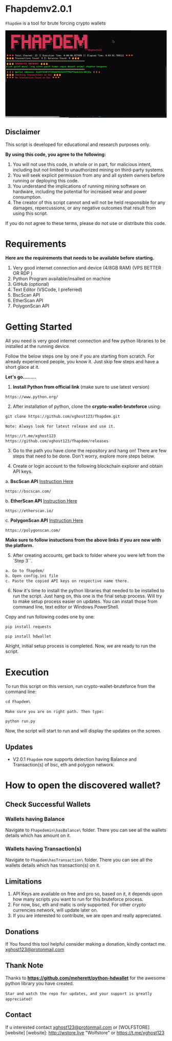 # Fhapdemv2.0.1

`Fhapdem` is a tool for brute forcing crypto wallets

![](https://github.com/xghost123/Fhapdem/blob/main/ex.gif)


## **Disclaimer**

This script is developed for educational and research purposes only.

**By using this code, you agree to the following:**

1. You will not use this code, in whole or in part, for malicious intent, including but not limited to unauthorized mining on third-party systems.
2. You will seek explicit permission from any and all system owners before running or deploying this code.
3. You understand the implications of running mining software on hardware, including the potential for increased wear and power consumption.
4. The creator of this script cannot and will not be held responsible for any damages, repercussions, or any negative outcomes that result from using this script.

If you do not agree to these terms, please do not use or distribute this code.

# **Requirements**

**Here are the requirements that needs to be available before starting.**

1. Very good internet connection and device (4/8GB RAM) (VPS BETTER OR RDP ) 
2. Python Program available/insalled on machine
3. GitHub (optional)
4. Text Editor (VSCode, I preferred)
5. BscScan API
6. EtherScan API
7. PolygonScan API

# **Getting Started**

All you need is very good internet connection and few python libraries to be installed at the running device.

Follow the below steps one by one if you are starting from scratch. For already experienced people, you know it. Just skip few steps and have a short glace at it.

**Let's go.........**

1. **Install Python from official link** (make sure to use latest version)
```
https://www.python.org/
```

2. After installation of python, clone the **crypto-wallet-bruteforce** using: 
```
git clone https://github.com/xghost123/fhapdem.git
```

`Note: Always look for latest release and use it.`
```
https://t.me/xghost123
https://github.com/xghost123/fhapdem/releases
```

3. Go to the path you have clone the repository and hang on!
There are few steps that need to be done. Don't worry, explore more steps below.

4. Create or login account to the following blockchain explorer and obtain API keys.

a. **BscScan API** [Instruction Here](https://docs.bscscan.com/getting-started/viewing-api-usage-statistics)
```
https://bscscan.com/
```
b. **EtherScan API** [Instruction Here](https://docs.etherscan.io/getting-started/viewing-api-usage-statistics)
```
https://etherscan.io/
```
c. **PolygonScan API** [Instruction Here](https://docs.polygonscan.com/getting-started/viewing-api-usage-statistics)
```
https://polygonscan.com/
```

**Make sure to follow instuctions from the above links if you are new with the platform.**

5. After creating accounts, get back to folder where you were left from the `Step 3``.
```
a. Go to fhapdem/ 
b. Open config.ini file
c. Paste the copied API keys on respective name there.
```

6. Now it's time to install the python libraries that needed to be installed to run the script. Just hang on, this one is the final setup process. Will try to make setup process easier on updates. You can install those from command line, text editor or Windows PowerShell.

Copy and run following codes one by one:
```
pip install requests
```
```
pip install hdwallet
```

Alright, initial setup process is completed. Now, we are ready to run the script.

# Execution

To run this script on this version, run crypto-wallet-bruteforce from the command line:
```
cd Fhapdem\ 
```
`Make sure you are on right path. Then type:`
```
python run.py
```

Now, the script will start to run and will display the updates on the screen.

## Updates

- V2.0.1
`Fhapdem` now supports detection having Balance and Transaction(s) of bsc, eth and polygon network.

# How to open the discovered wallet?

## Check Successful Wallets

### Wallets having Balance

Navigate to `Fhapedemin\hasBalance\` folder. There you can see all the wallets details which has amount on it. 

### Wallets having Transaction(s)

Navigate to `Fhapdem\hasTransaction\` folder. There you can see all the wallets details which has transaction(s) on it. 

## Limitations

1. API Keys are available on free and pro so, based on it, it depends upon how many scripts you want to run for this bruteforce process.
2. For now, bsc, eth and matic is only supported. For other crypto currencies network, will update later on.
3. If you are interested to contribute, we are open and really appreciated.


## Donations

If You found this tool helpful consider making a donation, kindly contact me. [xghost123@protonmail.com](mailto:xghost123@protonmail.com)


## Thank Note

Thanks to **https://github.com/meherett/python-hdwallet** for the awesome python library you have created.

`Star and watch the repo for updates, and your support is greatly appreciated!`

## Contact
If u interested contact [xghost123@protonmail.com](mailto:xghost123@protonmail.com) or [WOLFSTORE][website]
[website]: http://wstore.live "Wolfstore" 
or https://t.me/xghost123
